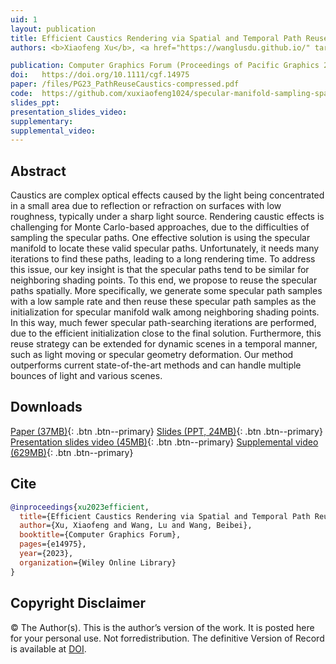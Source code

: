 ```yaml
---
uid: 1
layout: publication
title: Efficient Caustics Rendering via Spatial and Temporal Path Reuse
authors: <b>Xiaofeng Xu</b>, <a href="https://wanglusdu.github.io/" target="_blank">Lu Wang</a>, <a href="https://wangningbei.github.io/" target="_blank">Beibei Wang</a>

publication: Computer Graphics Forum (Proceedings of Pacific Graphics 2023)
doi:   https://doi.org/10.1111/cgf.14975
paper: /files/PG23_PathReuseCaustics-compressed.pdf
code:  https://github.com/xuxiaofeng1024/specular-manifold-sampling-spatiotemporal-reuse
slides_ppt: 
presentation_slides_video: 
supplementary:
supplemental_video: 
---
```


## Abstract

Caustics are complex optical effects caused by the light being concentrated in a small area due to reflection or refraction on surfaces with low roughness, typically under a sharp light source. Rendering caustic effects is challenging for Monte Carlo-based approaches, due to the difficulties of sampling the specular paths. One effective solution is using the specular manifold to locate these valid specular paths. Unfortunately, it needs many iterations to find these paths, leading to a long rendering time. To address this issue, our key insight is that the specular paths tend to be similar for neighboring shading points. To this end, we propose to reuse the specular paths spatially. More specifically, we generate some specular path samples with a low sample rate and then reuse these specular path samples as the initialization for specular manifold walk among neighboring shading points. In this way, much fewer specular path-searching iterations are performed, due to the efficient initialization close to the final solution. Furthermore, this reuse strategy can be extended for dynamic scenes in a temporal manner, such as light moving or specular geometry deformation. Our method outperforms current state-of-the-art methods and can handle multiple bounces of light and various scenes.

## Downloads

[Paper (37MB)]({{page.paper}}){: .btn .btn--primary}
[Slides (PPT, 24MB)]({{page.slides_ppt}}){: .btn .btn--primary}
[Presentation slides video (45MB)]({{page.presentation_slides_video}}){: .btn .btn--primary}
[Supplemental video (629MB)]({{page.supplemental_video}}){: .btn .btn--primary}


<!--
## Videos
**Presentation slides video**
{% include video provider="google-drive" id="1KYr1M6VvAITp_PmoRZRk0wgqUIKcTeP5" %}

**Supplemental video**

{% include video provider="google-drive" id="1UkiWnzqS-3kgfQM8rFczyy1JW638jT87" %}
-->

## Cite

```bib
@inproceedings{xu2023efficient,
  title={Efficient Caustics Rendering via Spatial and Temporal Path Reuse},
  author={Xu, Xiaofeng and Wang, Lu and Wang, Beibei},
  booktitle={Computer Graphics Forum},
  pages={e14975},
  year={2023},
  organization={Wiley Online Library}
}
```
## Copyright Disclaimer
© The Author(s). This is the author’s version of the work. It is posted here for your personal use. Not forredistribution. The definitive Version of Record is available at <a href="{{page.doi}}">DOI</a>.
